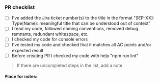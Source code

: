 ### PR checklist

- [ ] I've added the Jira ticket number(s) to the title in the format "[IEP-XX]: Type(Name):  meaningful title that can be understood out of context" 
- [ ] I read my code, followed naming conventions, removed debug remnants, redundant whitespace, etc.
- [ ] I checked my code for console errors
- [ ] I've tested my code and checked that it matches all AC points and/or expected result
- [ ] Before creating PR I checked my code with help "npm run lint"

> If there are uncompleted steps in the list, add a note.

#### Place for notes:

